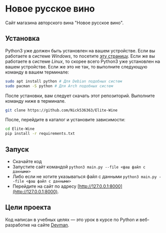 # Новое русское вино

Сайт магазина авторского вина "Новое русское вино".

## Установка

Python3 уже должен быть установлен на вашем устройстве. Если вы работаете в системе *Windows*, то посетите [эту страницу](https://www.python.org/).
Если же вы работаете в системе *Linux*, то скорее всего Python3 уже установлен на вашем устройстве. Если же это не так, то выполните следующую команду в вашем терминале:
```bash
sudo apt install python # Для Debian подобных систем
sudo pacman -S python # Для Arch подобных систем
```

После установки, вам следует скачать этот репозиторий. Выполните команду ниже в терминале.
```bash
git clone https://github.com/Nick536363/Elite-Wine
```

После, перейдите в каталог и установите зависимости:
```bash
cd Elite-Wine
pip install -r requirements.txt
```


## Запуск

- Скачайте код
- Запустите сайт командой `python3 main.py --file <фаш файл с данными>`
- Либо если не хотите указываться файл c данными `python3 main.py --file <фаш файл с данными>`
- Перейдите на сайт по адресу [http://127.0.0.1:8000](http://127.0.0.1:8000).

## Цели проекта

Код написан в учебных целях — это урок в курсе по Python и веб-разработке на сайте [Devman](https://dvmn.org).
